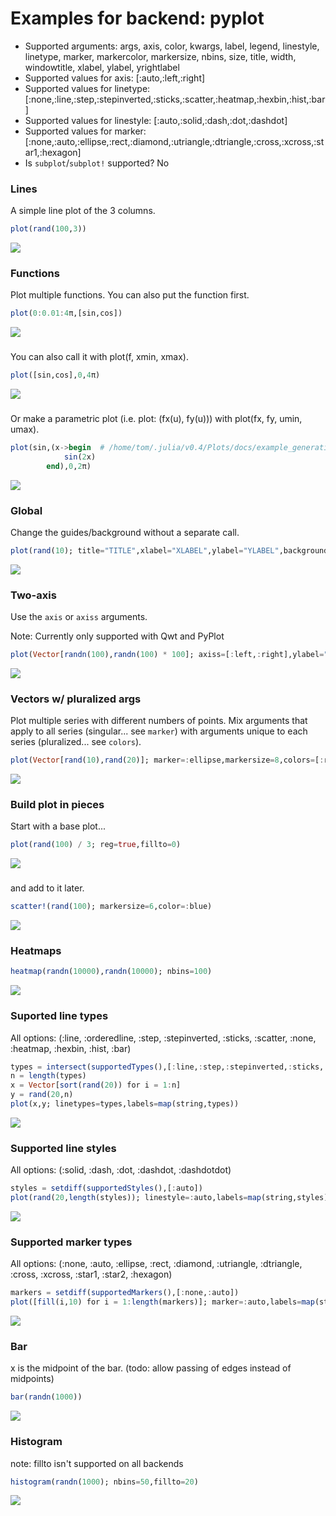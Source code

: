 # Examples for backend: pyplot

- Supported arguments: args, axis, color, kwargs, label, legend, linestyle, linetype, marker, markercolor, markersize, nbins, size, title, width, windowtitle, xlabel, ylabel, yrightlabel
- Supported values for axis: [:auto,:left,:right]
- Supported values for linetype: [:none,:line,:step,:stepinverted,:sticks,:scatter,:heatmap,:hexbin,:hist,:bar]
- Supported values for linestyle: [:auto,:solid,:dash,:dot,:dashdot]
- Supported values for marker: [:none,:auto,:ellipse,:rect,:diamond,:utriangle,:dtriangle,:cross,:xcross,:star1,:hexagon]
- Is `subplot`/`subplot!` supported? No

### Lines

A simple line plot of the 3 columns.

```julia
plot(rand(100,3))
```

![](../img/pyplot/pyplot_example_1.png)

### Functions

Plot multiple functions.  You can also put the function first.

```julia
plot(0:0.01:4π,[sin,cos])
```

![](../img/pyplot/pyplot_example_2.png)

### 

You can also call it with plot(f, xmin, xmax).

```julia
plot([sin,cos],0,4π)
```

![](../img/pyplot/pyplot_example_3.png)

### 

Or make a parametric plot (i.e. plot: (fx(u), fy(u))) with plot(fx, fy, umin, umax).

```julia
plot(sin,(x->begin  # /home/tom/.julia/v0.4/Plots/docs/example_generation.jl, line 33:
            sin(2x)
        end),0,2π)
```

![](../img/pyplot/pyplot_example_4.png)

### Global

Change the guides/background without a separate call.

```julia
plot(rand(10); title="TITLE",xlabel="XLABEL",ylabel="YLABEL",background_color=RGB(0.5,0.5,0.5))
```

![](../img/pyplot/pyplot_example_5.png)

### Two-axis

Use the `axis` or `axiss` arguments.

Note: Currently only supported with Qwt and PyPlot

```julia
plot(Vector[randn(100),randn(100) * 100]; axiss=[:left,:right],ylabel="LEFT",yrightlabel="RIGHT")
```

![](../img/pyplot/pyplot_example_6.png)

### Vectors w/ pluralized args

Plot multiple series with different numbers of points.  Mix arguments that apply to all series (singular... see `marker`) with arguments unique to each series (pluralized... see `colors`).

```julia
plot(Vector[rand(10),rand(20)]; marker=:ellipse,markersize=8,colors=[:red,:blue])
```

![](../img/pyplot/pyplot_example_7.png)

### Build plot in pieces

Start with a base plot...

```julia
plot(rand(100) / 3; reg=true,fillto=0)
```

![](../img/pyplot/pyplot_example_8.png)

### 

and add to it later.

```julia
scatter!(rand(100); markersize=6,color=:blue)
```

![](../img/pyplot/pyplot_example_9.png)

### Heatmaps



```julia
heatmap(randn(10000),randn(10000); nbins=100)
```

![](../img/pyplot/pyplot_example_10.png)

### Suported line types

All options: (:line, :orderedline, :step, :stepinverted, :sticks, :scatter, :none, :heatmap, :hexbin, :hist, :bar)

```julia
types = intersect(supportedTypes(),[:line,:step,:stepinverted,:sticks,:scatter])
n = length(types)
x = Vector[sort(rand(20)) for i = 1:n]
y = rand(20,n)
plot(x,y; linetypes=types,labels=map(string,types))
```

![](../img/pyplot/pyplot_example_11.png)

### Supported line styles

All options: (:solid, :dash, :dot, :dashdot, :dashdotdot)

```julia
styles = setdiff(supportedStyles(),[:auto])
plot(rand(20,length(styles)); linestyle=:auto,labels=map(string,styles))
```

![](../img/pyplot/pyplot_example_12.png)

### Supported marker types

All options: (:none, :auto, :ellipse, :rect, :diamond, :utriangle, :dtriangle, :cross, :xcross, :star1, :star2, :hexagon)

```julia
markers = setdiff(supportedMarkers(),[:none,:auto])
plot([fill(i,10) for i = 1:length(markers)]; marker=:auto,labels=map(string,markers),markersize=10)
```

![](../img/pyplot/pyplot_example_13.png)

### Bar

x is the midpoint of the bar. (todo: allow passing of edges instead of midpoints)

```julia
bar(randn(1000))
```

![](../img/pyplot/pyplot_example_14.png)

### Histogram

note: fillto isn't supported on all backends

```julia
histogram(randn(1000); nbins=50,fillto=20)
```

![](../img/pyplot/pyplot_example_15.png)

